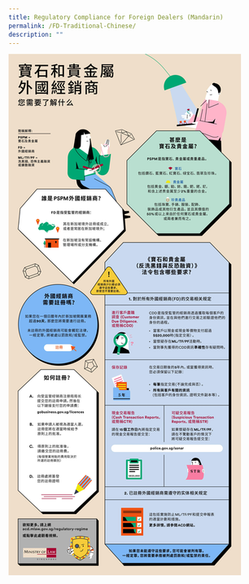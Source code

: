 ```yaml
---
title: Regulatory Compliance for Foreign Dealers (Mandarin)
permalink: /FD-Traditional-Chinese/
description: ""
---
```

<a href="/files/FD-Mandarin.pdf" target="_blank"><img src="/images/FD-Mandarin.jpg"></a>